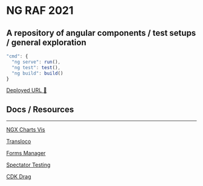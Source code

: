 # NG RAF 2021

## A repository of angular components / test setups / general exploration

```js
"cmd": {
  "ng serve": run(),
  "ng test": test(),
  "ng build": build()
}
```

[Deployed URL 🚀](http://ng-raf-2021.surge.sh/)

## Docs / Resources

---

[NGX Charts Vis](https://swimlane.github.io/ngx-charts/)

[Transloco](https://ngneat.github.io/transloco/)

[Forms Manager](https://github.com/ngneat/forms-manager)

[Spectator Testing](https://github.com/ngneat/spectator)

[CDK Drag](https://material.angular.io/cdk/drag-drop/overview)
